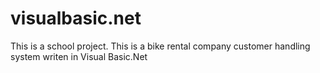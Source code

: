 # visualbasic.net
This is a school project. This is a bike rental company customer handling system writen in Visual Basic.Net
